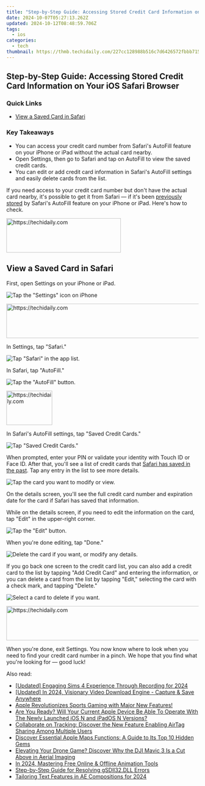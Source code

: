 ```yaml
---
title: "Step-by-Step Guide: Accessing Stored Credit Card Information on Your iOS Safari Browser"
date: 2024-10-07T05:27:13.262Z
updated: 2024-10-12T08:48:59.706Z
tags:
  - ios
categories:
  - tech
thumbnail: https://thmb.techidaily.com/227cc128988b516c7d6426572fbbb71529867ec9f293f57740eccc844618f624.jpg
---
```


## Step-by-Step Guide: Accessing Stored Credit Card Information on Your iOS Safari Browser

### Quick Links

* [View a Saved Card in Safari](https://extra-support.techidaily.com/2024-approved-premier-pro-ultimate-2023-template-collection-free/)

### Key Takeaways

* You can access your credit card number from Safari's AutoFill feature on your iPhone or iPad without the actual card nearby.
* Open Settings, then go to Safari and tap on AutoFill to view the saved credit cards.
* You can edit or add credit card information in Safari's AutoFill settings and easily delete cards from the list.

 If you need access to your credit card number but don't have the actual card nearby, it's possible to get it from Safari — if it's been [previously stored](https://techno-recovery.techidaily.com/how-to-overclock-your-cpu-a-beginners-guide/) by Safari's AutoFill feature on your iPhone or iPad. Here's how to check.

<!-- affiliate ads begin -->
<a href="https://aligracehair.sjv.io/c/5597632/2135413/19272" target="_top" id="2135413">
  <img src="//a.impactradius-go.com/display-ad/19272-2135413" border="0" alt="https://techidaily.com" width="300" height="90"/>
</a>
<img height="0" width="0" src="https://aligracehair.sjv.io/i/5597632/2135413/19272" style="position:absolute;visibility:hidden;" border="0" />
<!-- affiliate ads end -->

##  View a Saved Card in Safari

 First, open Settings on your iPhone or iPad.

![Tap the "Settings" icon on iPhone](https://static1.howtogeekimages.com/wordpress/wp-content/uploads/2020/08/iphone_tap_settings.jpg) 

<!-- affiliate ads begin -->
<a href="https://ephamedtechinc.pxf.io/c/5597632/2137208/26400" target="_top" id="2137208">
  <img src="//a.impactradius-go.com/display-ad/26400-2137208" border="0" alt="https://techidaily.com" width="728" height="90"/>
</a>
<img height="0" width="0" src="https://ephamedtechinc.pxf.io/i/5597632/2137208/26400" style="position:absolute;visibility:hidden;" border="0" />
<!-- affiliate ads end -->

 In Settings, tap "Safari."

![Tap "Safari" in the app list.](https://static1.howtogeekimages.com/wordpress/wp-content/uploads/2023/11/1-safari.png) 

 In Safari, tap "AutoFill."

![Tap the "AutoFill" button.](https://static1.howtogeekimages.com/wordpress/wp-content/uploads/2023/11/2-autofill.png) 

<!-- affiliate ads begin -->
<a href="https://bluettide.pxf.io/c/5597632/2141684/17092" target="_top" id="2141684">
  <img src="//a.impactradius-go.com/display-ad/17092-2141684" border="0" alt="https://techidaily.com" width="120" height="90"/>
</a>
<img height="0" width="0" src="https://bluettide.pxf.io/i/5597632/2141684/17092" style="position:absolute;visibility:hidden;" border="0" />
<!-- affiliate ads end -->

 In Safari's AutoFill settings, tap "Saved Credit Cards."

![Tap "Saved Credit Cards."](https://static1.howtogeekimages.com/wordpress/wp-content/uploads/2023/11/3-saved-credit-cards.png) 

 When prompted, enter your PIN or validate your identity with Touch ID or Face ID. After that, you'll see a list of credit cards that [Safari has saved in the past](https://techno-recovery.techidaily.com/how-to-overclock-your-cpu-a-beginners-guide/). Tap any entry in the list to see more details.

![Tap the card you want to modify or view.](https://static1.howtogeekimages.com/wordpress/wp-content/uploads/2023/11/4-tap-credit-card.png) 

 On the details screen, you'll see the full credit card number and expiration date for the card if Safari has saved that information.

 While on the details screen, if you need to edit the information on the card, tap "Edit" in the upper-right corner.

![Tap the "Edit" button.](https://static1.howtogeekimages.com/wordpress/wp-content/uploads/2023/11/6-click-the-edit-button.png) 

 When you're done editing, tap "Done."

![Delete the card if you want, or modify any details.](https://static1.howtogeekimages.com/wordpress/wp-content/uploads/2023/11/7-delete-cc-1.png) 

 If you go back one screen to the credit card list, you can also add a credit card to the list by tapping "Add Credit Card" and entering the information, or you can delete a card from the list by tapping "Edit," selecting the card with a check mark, and tapping "Delete."

![Select a card to delete if you want.](https://static1.howtogeekimages.com/wordpress/wp-content/uploads/2023/11/8-main-cards.png) 

<!-- affiliate ads begin -->
<a href="https://unicoeye.pxf.io/c/5597632/2134244/18498" target="_top" id="2134244">
  <img src="//a.impactradius-go.com/display-ad/18498-2134244" border="0" alt="https://techidaily.com" width="728" height="90"/>
</a>
<img height="0" width="0" src="https://unicoeye.pxf.io/i/5597632/2134244/18498" style="position:absolute;visibility:hidden;" border="0" />
<!-- affiliate ads end -->

 When you're done, exit Settings. You now know where to look when you need to find your credit card number in a pinch. We hope that you find what you're looking for — good luck!

<ins class="adsbygoogle"
     style="display:block"
     data-ad-format="autorelaxed"
     data-ad-client="ca-pub-7571918770474297"
     data-ad-slot="1223367746"></ins>

<ins class="adsbygoogle"
     style="display:block"
     data-ad-client="ca-pub-7571918770474297"
     data-ad-slot="8358498916"
     data-ad-format="auto"
     data-full-width-responsive="true"></ins>

<span class="atpl-alsoreadstyle">Also read:</span>
<div><ul>
<li><a href="https://screen-sharing-recording.techidaily.com/updated-engaging-sims-4-experience-through-recording-for-2024/"><u>[Updated] Engaging Sims 4 Experience Through Recording for 2024</u></a></li>
<li><a href="https://youtube-docs.techidaily.com/ed-in-2024-visionary-video-download-engine-capture-and-save-anywhere/"><u>[Updated] In 2024, Visionary Video Download Engine - Capture & Save Anywhere</u></a></li>
<li><a href="https://os-tips.techidaily.com/apple-revolutionizes-sports-gaming-with-major-new-features/"><u>Apple Revolutionizes Sports Gaming with Major New Features!</u></a></li>
<li><a href="https://os-tips.techidaily.com/are-you-ready-will-your-current-apple-device-be-able-to-operate-with-the-newly-launched-ios-n-and-ipados-n-versions/"><u>Are You Ready? Will Your Current Apple Device Be Able To Operate With The Newly Launched iOS N and iPadOS N Versions?</u></a></li>
<li><a href="https://os-tips.techidaily.com/collaborate-on-tracking-discover-the-new-feature-enabling-airtag-sharing-among-multiple-users/"><u>Collaborate on Tracking: Discover the New Feature Enabling AirTag Sharing Among Multiple Users</u></a></li>
<li><a href="https://os-tips.techidaily.com/discover-essential-apple-maps-functions-a-guide-to-its-top-10-hidden-gems/"><u>Discover Essential Apple Maps Functions: A Guide to Its Top 10 Hidden Gems</u></a></li>
<li><a href="https://buynow-reviews.techidaily.com/elevating-your-drone-game-discover-why-the-dji-mavic-3-is-a-cut-above-in-aerial-imaging/"><u>Elevating Your Drone Game? Discover Why the DJI Mavic 3 Is a Cut Above in Aerial Imaging</u></a></li>
<li><a href="https://extra-support.techidaily.com/in-2024-mastering-free-online-and-offline-animation-tools/"><u>In 2024, Mastering Free Online & Offline Animation Tools</u></a></li>
<li><a href="https://techtrends.techidaily.com/step-by-step-guide-for-resolving-gsdll32dll-errors/"><u>Step-by-Step Guide for Resolving gSDll32.DLL Errors</u></a></li>
<li><a href="https://article-helps.techidaily.com/tailoring-text-features-in-ae-compositions-for-2024/"><u>Tailoring Text Features in AE Compositions for 2024</u></a></li>
</ul></div>

